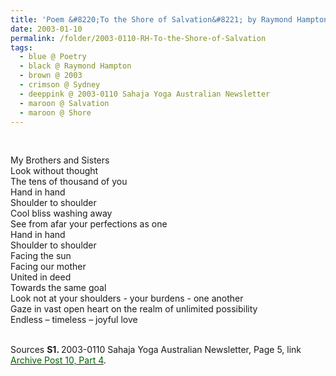 ```yaml
---
title: 'Poem &#8220;To the Shore of Salvation&#8221; by Raymond Hampton, Sydney from 2003-0110 Sahaja Yoga Australian Newsletter, Page 5'
date: 2003-01-10
permalink: /folder/2003-0110-RH-To-the-Shore-of-Salvation
tags:
  - blue @ Poetry
  - black @ Raymond Hampton
  - brown @ 2003
  - crimson @ Sydney
  - deeppink @ 2003-0110 Sahaja Yoga Australian Newsletter
  - maroon @ Salvation
  - maroon @ Shore
---
```


<br>

<p>
My Brothers and Sisters<br>
Look without thought<br>
The tens of thousand of you<br>
Hand in hand<br>
Shoulder to shoulder<br>
Cool bliss washing away<br>
See from afar your perfections as one<br>
Hand in hand<br>
Shoulder to shoulder<br>
Facing the sun<br>
Facing our mother<br>
United in deed<br>
Towards the same goal<br>
Look not at your shoulders - your burdens - one another<br>
Gaze in vast open heart on the realm of unlimited possibility<br>
Endless – timeless – joyful love<br>
</p>

<br>

<wave-list>
<list-title color="DarkSeaGreen" width="55">Sources</list-title>
  <list-item color="BlanchedAlmond"  width="280"><b>S1. </b> 2003-0110 Sahaja Yoga Australian Newsletter, Page 5, link </font> <a href="https://seven-teams.github.io/archives/2023/0727"><font color="DarkGreen">Archive Post 10, Part 4</font></a>.</list-item>
</wave-list>